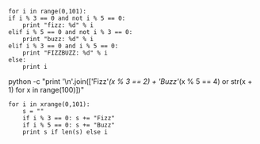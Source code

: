 	for i in range(0,101):
	if i % 3 == 0 and not i % 5 == 0:
		print "fizz: %d" % i
	elif i % 5 == 0 and not i % 3 == 0:
		print "buzz: %d" % i
	elif i % 3 == 0 and i % 5 == 0:
		print "FIZZBUZZ: %d" % i
	else:
		print i

python -c "print '\n'.join(['Fizz'*(x % 3 == 2) + 'Buzz'*(x % 5 == 4) or str(x + 1) for x in range(100)])"


	for i in xrange(0,101):
		s = ""
		if i % 3 == 0: s += "Fizz"
		if i % 5 == 0: s += "Buzz"
		print s if len(s) else i

